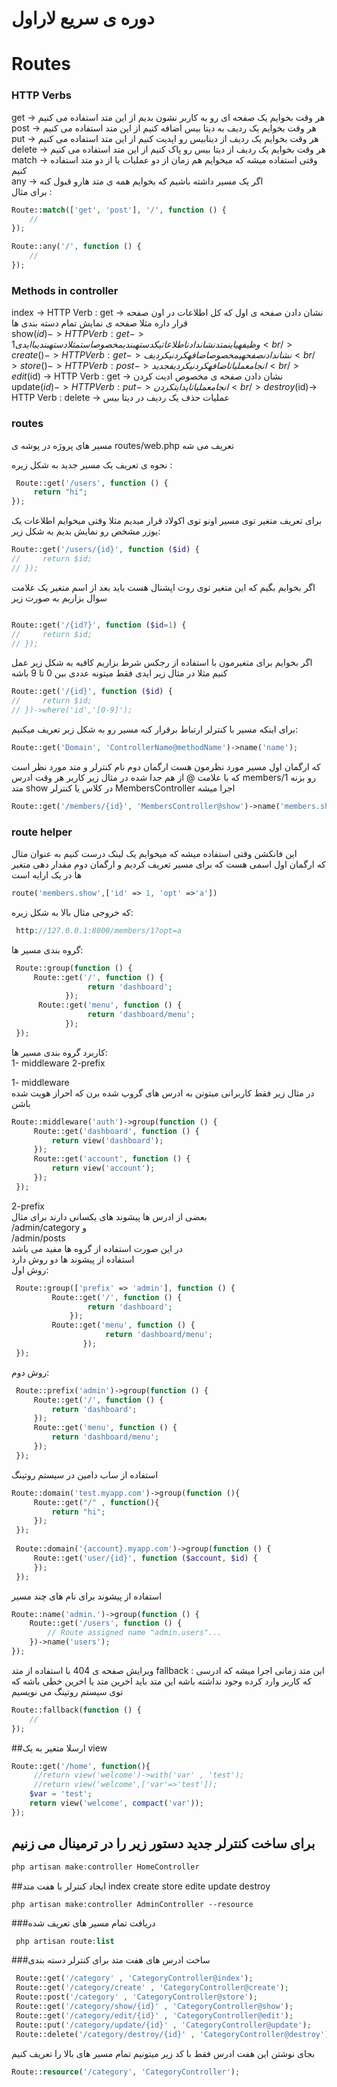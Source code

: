 # دوره ی سریع لاراول

# Routes

### HTTP Verbs

get  ->  هر وقت بخوایم یک صفحه ای رو به کاربر نشون بدیم از این متد استفاده می کنیم
<br />
post -> هر وقت بخوایم یک ردیف به دیتا بیس اضافه کنیم از این متد استفاده می کنیم 
<br />
put  -> هر وقت بخوایم یک ردیف از دیتابیس رو اپدیت کنیم از این متد استفاده می کنیم 
<br />
delete -> هر وقت بخوایم یک ردیف از دیتا بیس رو پاک کنیم از این متد استفاده می کنیم
<br />
match -> وقتی استفاده میشه که میخوایم هم زمان از دو عملیات یا از دو متد استفاده کنیم 
<br />
any -> اگر یک مسیر داشته باشیم که بخوایم همه ی متد هارو قبول کنه
<br />
برای مثال :
```php 
Route::match(['get', 'post'], '/', function () {
    //
});

Route::any('/', function () {
    //
});
```
### Methods in  controller

index -> HTTP Verb : get -> نشان دادن صفحه ی اول که کل اطلاعات در اون صفحه قرار داره مثلا صفحه ی نمایش تمام دسته بندی ها
<br />
show($id) -> HTTP Verb : get -> وظیفه ی این متد نشان دادن اطلاعات یک دسته بندی مخصوص است مثلا دسته بندی با ایدی 1
<br />
create() -> HTTP Verb : get -> نشان دادن صفحه ی مخصوص  اضافه کردن یک ردیف 
<br />
store() -> HTTP Verb : post -> انجام عملیات اضافه کردن یک ردیف جدید 
<br />
edit($id) -> HTTP Verb : get -> نشان دادن صفحه ی مخصوص ادیت کردن 
<br />
update($id) -> HTTP Verb : put -> انجام عملیات اپدایت کردن 
<br />
destroy($id)-> HTTP Verb : delete -> عملیات حذف یک ردیف در دیتا بیس


### routes
مسیر های پروژه در پوشه ی 
routes/web.php
تعریف می شه 

نحوه ی تعریف یک مسیر جدید به شکل زیره :
```php
 Route::get('/users', function () {
     return "hi";
});
```

برای تعریف متغیر توی مسیر اونو توی اکولاد قرار میدیم مثلا وقتی میخوایم اطلاعات یک یوزر مشخص رو نمایش بدیم به شکل زیر:
```php
Route::get('/users/{id}', function ($id) {
//     return $id;
// });
```
اگر بخوایم بگیم که این متغیر توی روت اپشنال هست باید بعد از اسم متغیر یک علامت سوال بزاریم به صورت زیر
```php 

Route::get('/{id?}', function ($id=1) {
//     return $id;
// });

```

اگر بخوایم برای متغیرمون با استفاده از رجکس شرط بزاریم کافیه به شکل زیر عمل کنیم مثلا در مثال زیر ایدی فقط میتونه عددی بین 0 تا 9 باشه
```php
Route::get('/{id}', function ($id) {
//     return $id;
// })->where('id','[0-9]');
```

برای اینکه مسیر با کنترلر ارتباط برقرار کنه مسیر رو به شکل زیر تعریف میکنیم:
```php
Route::get('Domain', 'ControllerName@methodName')->name('name');
```
 که ارگمان اول مسیر مورد نظرمون هست ارگمان دوم نام کنترلر و متد مورد نظر است که با علامت 
 @ 
 از هم جدا شده
در مثال زیر کاربر هر وقت ادرس 
members/1
رو بزنه متد 
show
در کلاس یا کنترلر 
MembersController
اجرا میشه

```php
Route::get('/members/{id}', 'MembersController@show')->name('members.show');
```
### route helper
این فانکشن وقتی استفاده میشه که میخوایم یک لینک درست کنیم به عنوان مثال
<br />
که ارگمان اول اسمی هست که برای مسیر تعریف کردیم
و ارگمان دوم مقدار دهی متغیر ها در یک ارایه است

```php 
route('members.show',['id' => 1, 'opt' =>'a'])
```
که خروجی مثال بالا به شکل زیره:
```php
 http://127.0.0.1:8000/members/1?opt=a 
```
گروه بندی مسیر ها:
```php 
 Route::group(function () {
     Route::get('/', function () {
                 return 'dashboard';
            });
      Route::get('menu', function () {
                 return 'dashboard/menu';
            });
 });
```
کاربرد گروه بندی مسیر ها:
<br />
1- middleware
2-prefix

1- middleware
<br />
در مثال زیر فقط کاربرانی میتونن به ادرس های گروپ شده برن که احراز هویت شده باشن
```php
Route::middleware('auth')->group(function () {
     Route::get('dashboard', function () {
         return view('dashboard');
     });
     Route::get('account', function () {
         return view('account');
     });
 });
```
2-prefix
<br />
بعضی از ادرس ها پیشوند های یکسانی دارند برای مثال 
<br />
/admin/category
 و 
 <br />
 /admin/posts
 <br />
در این صورت استفاده از گروه ها مفید می باشد
<br />
استفاده از پیشوند ها دو روش دارد
<br />
روش اول:
```php
 Route::group(['prefix' => 'admin'], function () {
         Route::get('/', function () {
                 return 'dashboard';
             });
         Route::get('menu', function () {
                     return 'dashboard/menu';
                });
 });
```
روش دوم:
```php
 Route::prefix('admin')->group(function () {
     Route::get('/', function () {
         return 'dashboard';
     });
     Route::get('menu', function () {
         return 'dashboard/menu';
     });
 });
```
استفاده از ساب دامین در سیستم روتینگ 
```php 
Route::domain('test.myapp.com')->group(function (){
     Route::get("/" , function(){
         return "hi";
     });
 });
 
 Route::domain('{account}.myapp.com')->group(function () {
     Route::get('user/{id}', function ($account, $id) {
     });
 });
```
استفاده از پیشوند برای نام های چند مسیر
```php
Route::name('admin.')->group(function () {
    Route::get('/users', function () {
        // Route assigned name "admin.users"...
    })->name('users');
});
```
ویرایش صفحه ی 404 با استفاده از متد 
fallback :
این متد زمانی اجرا میشه که ادرسی که کاربر وارد کرده وجود نداشته باشه این متد باید اخرین متد یا اخرین خطی باشه که توی سیستم روتینگ می نویسیم
```php
Route::fallback(function () {
    //
});
```
##ارسلا متغیر به یک 
view

```php
Route::get('/home', function(){
     //return view('welcome')->with('var' , 'test');
     //return view('welcome',['var'=>'test']);
    $var = 'test';
    return view('welcome', compact('var'));
});
```


## برای ساخت کنترلر جدید دستور زیر را در ترمینال می زنیم
```php
php artisan make:controller HomeController
```
##ایجاد کنترلر با هفت متد 
index create store edite update destroy
```
php artisan make:controller AdminController --resource
```
###دریافت تمام مسیر های تعریف شده 
```php
 php artisan route:list
```
###ساخت ادرس های هفت متد برای کنترلر دسته بندی
```php
 Route::get('/category' , 'CategoryController@index');
 Route::get('/category/create' , 'CategoryController@create');
 Route::post('/category' , 'CategoryController@store');
 Route::get('/category/show/{id}' , 'CategoryController@show');
 Route::get('/category/edit/{id}' , 'CategoryController@edit');
 Route::put('/category/update/{id}' , 'CategoryController@update');
 Route::delete('/category/destroy/{id}' , 'CategoryController@destroy');
```

بجای نوشتن این هفت ادرس فقط با کد زیر میتونیم تمام مسیر های بالا را تعریف کنیم
```php
Route::resource('/category', 'CategoryController');
```
